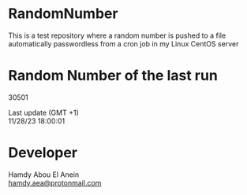 # RandomNumber    
This is a test repository where a random number is pushed to a file automatically passwordless from a cron job in my Linux CentOS server    
# Random Number of the last run   
30501
      
Last update (GMT +1)    
11/28/23 18:00:01
# Developer    
Hamdy Abou El Anein   
hamdy.aea@protonmail.com
